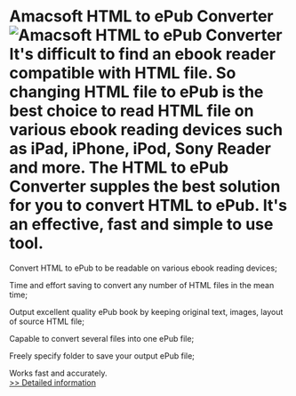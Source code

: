 # Amacsoft HTML to ePub Converter<br />![Amacsoft HTML to ePub Converter](https://mycommerce.akamaized.net/api/pimages/P300959832/BIG/300959832.PNG)<br />It's difficult to find an ebook reader compatible with HTML file. So changing HTML file to ePub is the best choice to read HTML file on various ebook reading devices such as iPad, iPhone, iPod, Sony Reader and more. The HTML to ePub Converter supples the best solution for you to convert HTML to ePub. It's an effective, fast and simple to use tool.

Convert HTML to ePub to be readable on various ebook reading devices;

Time and effort saving to convert any number of HTML files in the mean time;

Output excellent quality ePub book by keeping original text, images, layout of source HTML file;

Capable to convert several files into one ePub file;

Freely specify folder to save your output ePub file;

Works fast and accurately.<br />[>> Detailed information](https://secure.shareit.com/shareit/product.html?productid=300959832&affiliateid=200057808)